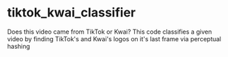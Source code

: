 # tiktok_kwai_classifier

Does this video came from TikTok or Kwai? This code classifies a given video by finding TikTok's and Kwai's logos on it's last frame via perceptual hashing 

